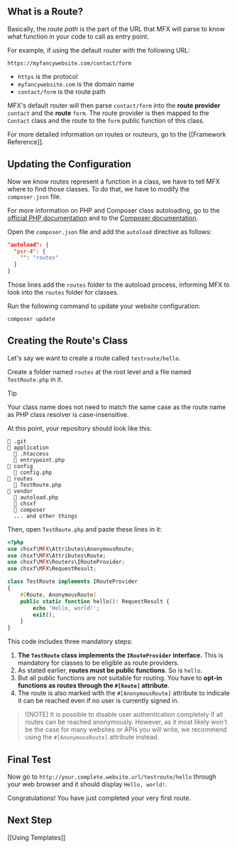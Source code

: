 ## What is a Route?

Basically, the _route path_ is the part of the URL that MFX will parse to know what function in your code to call as entry point.

For example, if using the default router with the following URL:

`https://myfancywebsite.com/contact/form`

- `https` is the protocol
- `myfancywebsite.com` is the domain name
- `contact/form` is the route path

MFX's default router will then parse `contact/form` into the **route provider** `contact` and the **route** `form`. The route provider is then mapped to the `Contact` class and the route to the `form` public function of this class.

For more detailed information on routes or routeurs, go to the [[Framework Reference]].

## Updating the Configuration

Now we know routes represent a function in a class, we have to tell MFX where to find those classes. To do that, we have to modify the `composer.json` file.

For more information on PHP and Composer class autoloading, go to the [official PHP documentation](https://www.php.net/manual/en/language.oop5.autoload.php) and to the [Composer documentation](https://getcomposer.org/doc/01-basic-usage.md#autoloading).

Open the `composer.json` file and add the `autoload` directive as follows:

```json
"autoload": {
  "psr-4": {
    "": "routes"
  }
}
```

Those lines add the `routes` folder to the autoload process, informing MFX to look into the `routes` folder for classes.

Run the following command to update your website configuration:

```
composer update
```

## Creating the Route's Class

Let's say we want to create a route called `testroute/hello`.

Create a folder named `routes` at the root level and a file named `TestRoute.php` in it.

> [!TIP]
> Your class name does not need to match the same case as the route name as PHP class resolver is case-insensitive.

At this point, your repository should look like this:

```
📁 .git
📁 application
  📄 .htaccess
  📄 entrypoint.php
📁 config
  📄 config.php
📁 routes
  📄 TestRoute.php
📁 vendor
  📄 autoload.php
  📁 chsxf
  📁 composer
  ... and other things
```

Then, open `TestRoute.php` and paste these lines in it:

```php
<?php
use chsxf\MFX\Attributes\AnonymousRoute;
use chsxf\MFX\Attributes\Route;
use chsxf\MFX\Routers\IRouteProvider;
use chsxf\MFX\RequestResult;

class TestRoute implements IRouteProvider
{
    #[Route, AnonymousRoute]
    public static function hello(): RequestResult {
        echo 'Hello, world!';
        exit();
    }
}
```

This code includes three mandatory steps:

1. **The `TestRoute` class implements the `IRouteProvider` interface.** This is mandatory for classes to be eligible as route providers.
2. As stated earlier, **routes must be public functions**. So is `hello`.
3. But all public functions are not suitable for routing. You have to **opt-in functions as routes through the `#[Route]` attribute**.
4. The route is also marked with the `#[AnonymousRoute]` attribute to indicate it can be reached even if no user is currently signed in.

> ![NOTE]
> It is possible to disable user authentication completely if all routes can be reached anonymously. However, as it most likely won't be the case for many websites or APIs you will write, we recommend using the `#[AnonymousRoute]` attribute instead.

## Final Test

Now go to `http://your.complete.website.url/testroute/hello` through your web browser and it should display `Hello, world!`.

Congratulations! You have just completed your very first route.

## Next Step

[[Using Templates]]
